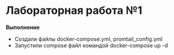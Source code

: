 # Лабораторная работа №1
**Выполнение**
- Создали файлы docker-compose.yml, promtail_config.yml
- Запустили compose файл командой docker-compose up -d
